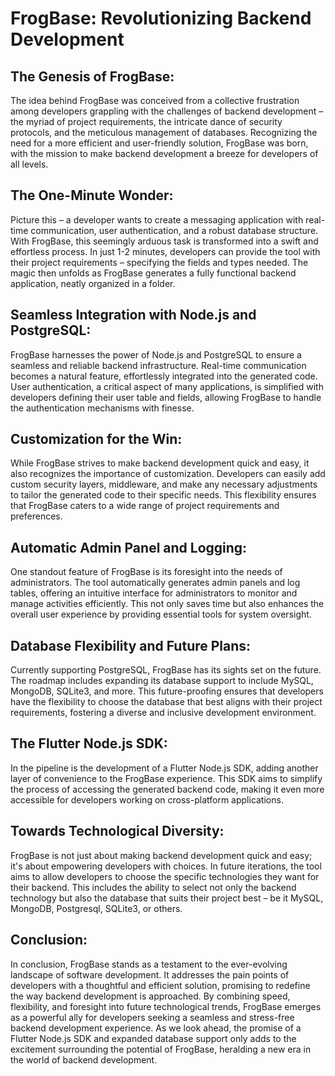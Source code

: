 # FrogBase: Revolutionizing Backend Development

## The Genesis of FrogBase:

The idea behind FrogBase was conceived from a collective frustration among developers grappling with the challenges of backend development – the myriad of project requirements, the intricate dance of security protocols, and the meticulous management of databases. Recognizing the need for a more efficient and user-friendly solution, FrogBase was born, with the mission to make backend development a breeze for developers of all levels.

## The One-Minute Wonder:

Picture this – a developer wants to create a messaging application with real-time communication, user authentication, and a robust database structure. With FrogBase, this seemingly arduous task is transformed into a swift and effortless process. In just 1-2 minutes, developers can provide the tool with their project requirements – specifying the fields and types needed. The magic then unfolds as FrogBase generates a fully functional backend application, neatly organized in a folder.

## Seamless Integration with Node.js and PostgreSQL:

FrogBase harnesses the power of Node.js and PostgreSQL to ensure a seamless and reliable backend infrastructure. Real-time communication becomes a natural feature, effortlessly integrated into the generated code. User authentication, a critical aspect of many applications, is simplified with developers defining their user table and fields, allowing FrogBase to handle the authentication mechanisms with finesse.

## Customization for the Win:

While FrogBase strives to make backend development quick and easy, it also recognizes the importance of customization. Developers can easily add custom security layers, middleware, and make any necessary adjustments to tailor the generated code to their specific needs. This flexibility ensures that FrogBase caters to a wide range of project requirements and preferences.

## Automatic Admin Panel and Logging:

One standout feature of FrogBase is its foresight into the needs of administrators. The tool automatically generates admin panels and log tables, offering an intuitive interface for administrators to monitor and manage activities efficiently. This not only saves time but also enhances the overall user experience by providing essential tools for system oversight.

## Database Flexibility and Future Plans:

Currently supporting PostgreSQL, FrogBase has its sights set on the future. The roadmap includes expanding its database support to include MySQL, MongoDB, SQLite3, and more. This future-proofing ensures that developers have the flexibility to choose the database that best aligns with their project requirements, fostering a diverse and inclusive development environment.

## The Flutter Node.js SDK:

In the pipeline is the development of a Flutter Node.js SDK, adding another layer of convenience to the FrogBase experience. This SDK aims to simplify the process of accessing the generated backend code, making it even more accessible for developers working on cross-platform applications.

## Towards Technological Diversity:

FrogBase is not just about making backend development quick and easy; it's about empowering developers with choices. In future iterations, the tool aims to allow developers to choose the specific technologies they want for their backend. This includes the ability to select not only the backend technology but also the database that suits their project best – be it MySQL, MongoDB, Postgresql, SQLite3, or others.

## Conclusion:

In conclusion, FrogBase stands as a testament to the ever-evolving landscape of software development. It addresses the pain points of developers with a thoughtful and efficient solution, promising to redefine the way backend development is approached. By combining speed, flexibility, and foresight into future technological trends, FrogBase emerges as a powerful ally for developers seeking a seamless and stress-free backend development experience. As we look ahead, the promise of a Flutter Node.js SDK and expanded database support only adds to the excitement surrounding the potential of FrogBase, heralding a new era in the world of backend development.
